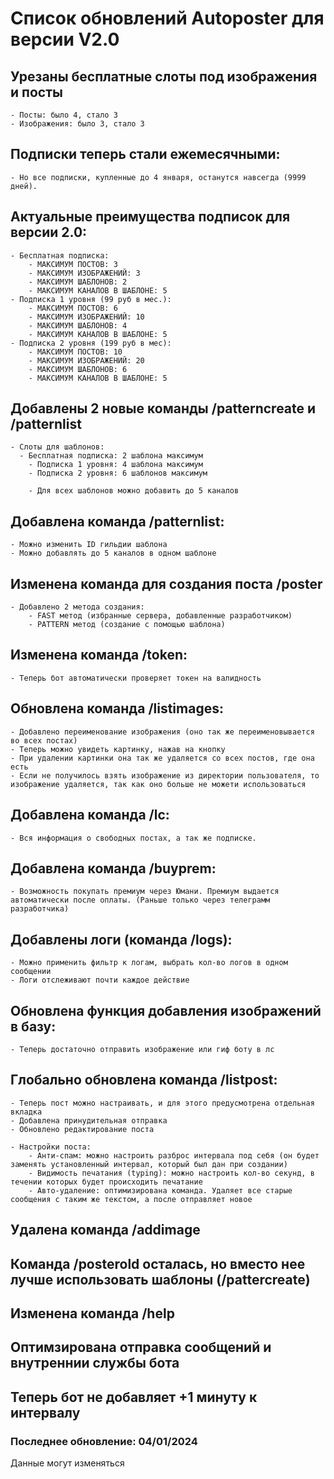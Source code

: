 # Список обновлений Autoposter для версии V2.0

## Урезаны бесплатные слоты под изображения и посты
	- Посты: было 4, стало 3
	- Изображения: было 3, стало 3
	
## Подписки теперь стали ежемесячными:
	- Но все подписки, купленные до 4 января, останутся навсегда (9999 дней).	
	
## Актуальные преимущества подписок для версии 2.0:
	- Бесплатная подписка:
		- МАКСИМУМ ПОСТОВ: 3
		- МАКСИМУМ ИЗОБРАЖЕНИЙ: 3
		- МАКСИМУМ ШАБЛОНОВ: 2
		- МАКСИМУМ КАНАЛОВ В ШАБЛОНЕ: 5
	- Подписка 1 уровня (99 руб в мес.):
		- МАКСИМУМ ПОСТОВ: 6
		- МАКСИМУМ ИЗОБРАЖЕНИЙ: 10
		- МАКСИМУМ ШАБЛОНОВ: 4
		- МАКСИМУМ КАНАЛОВ В ШАБЛОНЕ: 5
	- Подписка 2 уровня (199 руб в мес):
		- МАКСИМУМ ПОСТОВ: 10
		- МАКСИМУМ ИЗОБРАЖЕНИЙ: 20
		- МАКСИМУМ ШАБЛОНОВ: 6
		- МАКСИМУМ КАНАЛОВ В ШАБЛОНЕ: 5

## Добавлены 2 новые команды /patterncreate и /patternlist
	- Слоты для шаблонов:
	  - Бесплатная подписка: 2 шаблона максимум
		- Подписка 1 уровня: 4 шаблона максимум
		- Подписка 2 уровня: 6 шаблонов максимум
		
		- Для всех шаблонов можно добавить до 5 каналов
		
		
## Добавлена команда /patternlist:
	- Можно изменить ID гильдии шаблона
	- Можно добавлять до 5 каналов в одном шаблоне
	
	
## Изменена команда для создания поста /poster
	- Добавлено 2 метода создания:
		- FAST метод (избранные сервера, добавленные разработчиком)
		- PATTERN метод (создание с помощью шаблона)
		
		
## Изменена команда /token:
	- Теперь бот автоматически проверяет токен на валидность
	
	
## Обновлена команда /listimages:
	- Добавлено переименование изображения (оно так же переименовывается во всех постах)
	- Теперь можно увидеть картинку, нажав на кнопку
	- При удалении картинки она так же удаляется со всех постов, где она есть
	- Если не получилось взять изображение из директории пользователя, то изображение удаляется, так как оно больше не можети использоваться
	
## Добавлена команда /lc:
	- Вся информация о свободных постах, а так же подписке.
	
	
## Добавлена команда /buyprem:
	- Возможность покупать премиум через Юмани. Премиум выдается автоматически после оплаты. (Раньше только через телеграмм разработчика)
	
	
## Добавлены логи (команда /logs):
	- Можно применить фильтр к логам, выбрать кол-во логов в одном сообщении
	- Логи отслеживают почти каждое действие
	
	
## Обновлена функция добавления изображений в базу:
	- Теперь достаточно отправить изображение или гиф боту в лс
	
	
## Глобально обновлена команда /listpost:
	- Теперь пост можно настраивать, и для этого предусмотрена отдельная вкладка
	- Добавлена принудительная отправка
	- Обновлено редактирование поста
	
	- Настройки поста:
		- Анти-спам: можно настроить разброс интервала под себя (он будет заменять установленный интервал, который был дан при создании)
		- Видимость печатания (typing): можно настроить кол-во секунд, в течении которых будет происходить печатание
		- Авто-удаление: оптимизирована команда. Удаляет все старые сообщения с таким же текстом, а после отправляет новое
	
	
## Удалена команда /addimage


## Команда /posterold осталась, но вместо нее лучше использовать шаблоны (/pattercreate)


## Изменена команда /help


## Оптимзирована отправка сообщений и внутреннии службы бота


## Теперь бот не добавляет +1 минуту к интервалу

### Последнее обновление: 04/01/2024
Данные могут изменяться
  
